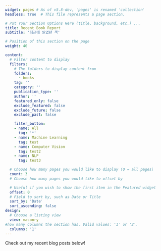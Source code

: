 ```yaml
---
widget: pages # As of v5.8-dev, 'pages' is renamed 'collection'
headless: true  # This file represents a page section.

# Put Your Section Options Here (title, background, etc.) ...
title: Recent Book Report
subtitle: '최근에 읽었던 책'

# Position of this section on the page
weight: 40

content:
  # Filter content to display
  filters:
    # The folders to display content from
    folders:
      - books
    tag: ''
    category: ''
    publication_type: ''
    author: ''
    featured_only: false
    exclude_featured: false
    exclude_future: false
    exclude_past: false

    filter_button:
    - name: All
      tag: '*'
    - name: Machine Learning
      tag: test
    - name: Computer Vision
      tag: test2
    - name: NLP
      tag: test3

  # Choose how many pages you would like to display (0 = all pages)
  count: 3
  # Choose how many pages you would like to offset by

  # Useful if you wish to show the first item in the Featured widget
  offset: 0
  # Field to sort by, such as Date or Title
  sort_by: 'Date'
  sort_ascending: false
design:
  # Choose a listing view
  view: masonry
#how many columns the section has. Valid values: '1' or '2'.
  columns: '1'
---
```


Check out my recent blog posts below!

